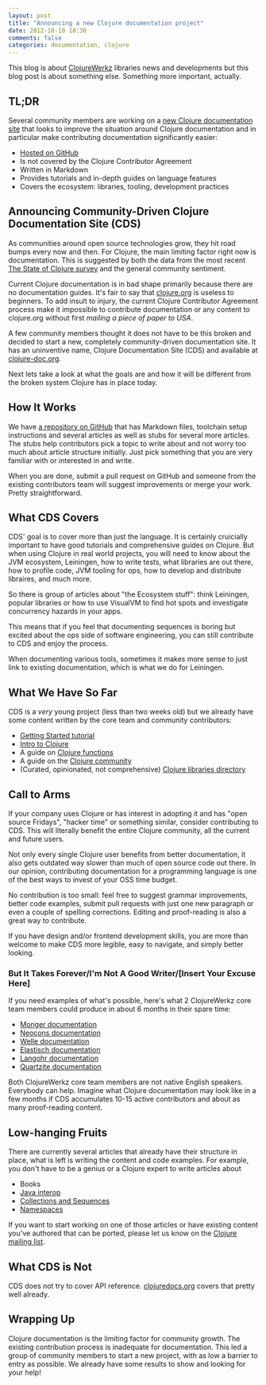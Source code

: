 ```yaml
---
layout: post
title: "Announcing a new Clojure documentation project"
date: 2012-10-10 18:30
comments: false
categories: documentation, clojure
---
```


This blog is about [ClojureWerkz](http://clojurewerkz.org) libraries news and developments but this blog post is about
something else. Something more important, actually.

## TL;DR

Several community members are working on a [new Clojure documentation site](http://clojure-doc.org) that looks to improve the situation around
Clojure documentation and in particular make contributing documentation significantly easier:

 * [Hosted on GitHub](http://github.com/clojuredocs/cds)
 * Is not covered by the Clojure Contributor Agreement
 * Written in Markdown
 * Provides tutorials and in-depth guides on language features
 * Covers the ecosystem: libraries, tooling, development practices


## Announcing Community-Driven Clojure Documentation Site (CDS)

As communities around open source technologies grow, they hit road bumps every now and then.
For Clojure, the main limiting factor right now is documentation. This is suggested by both the data
from the most recent [The State of Clojure survey](http://cemerick.com/2012/08/06/results-of-the-2012-state-of-clojure-survey/) 
and the general community sentiment.

Current Clojure documentation is in bad shape primarily because there are no documentation guides. It's fair to say that
[clojure.org](http://clojure.org) is useless to beginners. To add insult to injury, the current Clojure Contributor Agreement process make it
impossible to contribute documentation or any content to clojure.org without first *mailing a piece of paper to USA*.

A few community members thought it does not have to be this broken and decided to start a new, completely community-driven
documentation site. It has an uninventive name, Clojure Documentation Site (CDS) and available at [clojure-doc.org](http://clojure-doc.org).

Next lets take a look at what the goals are and how it will be different from the broken system Clojure has in place today.


## How It Works

We have [a repository on GitHub](http://github.com/clojuredocs/cds) that has Markdown files, toolchain setup instructions and several articles
as well as stubs for several more articles. The stubs help contributors pick a topic to write about and not worry too much about
article structure initially. Just pick something that you are very familiar with or interested in and write.

When you are done, submit a pull request on GitHub and someone from the existing contributors team will
suggest improvements or merge your work. Pretty straightforward.



## What CDS Covers

CDS' goal is to cover more than just the language. It is certainly cruicially important to have good tutorials and comprehensive
guides on Clojure. But when using Clojure in real world projects, you will need to know about the JVM ecosystem, Leiningen,
how to write tests, what libraries are out there, how to profile code, JVM tooling for ops, how to develop and distribute libraires,
and much more.

So there is group of articles about "the Ecosystem stuff": think Leiningen, popular libraries or how to use VisualVM to find
hot spots and investigate concurrency hazards in your apps.

This means that if you feel that documenting sequences is boring but excited about the ops side of software engineering, you
can still contribute to CDS and enjoy the process.

When documenting various tools, sometimes it makes more sense to just link to existing documentation, which is what we 
do for Leiningen.



## What We Have So Far

CDS is a *very* young project (less than two weeks old) but we already have some content written by the core team
and community contributors:

 * [Getting Started tutorial](http://clojure-doc.org/articles/tutorials/getting_started.html)
 * [Intro to Clojure](http://clojure-doc.org/articles/tutorials/introduction.html)
 * A guide on [Clojure functions](http://clojure-doc.org/articles/language/functions.html)
 * A guide on the [Clojure community](http://clojure-doc.org/articles/ecosystem/community.html)
 * (Curated, opinionated, not comprehensive) [Clojure libraries directory](http://clojure-doc.org/articles/ecosystem/libraries_directory.html)



## Call to Arms

If your company uses Clojure or has interest in adopting it and has "open source Fridays", "hacker time" or something
similar, consider contributing to CDS. This will literally benefit the entire Clojure community, all the current and future users.

Not only every single Clojure user benefits from better documentation, it also gets outdated way slower than much of open source
code out there. In our opinion, contributing documentation for a programming language is one of the best ways to invest of
your OSS time budget.

No contribution is too small: feel free to suggest grammar improvements, better code examples, submit pull requests with just
one new paragraph or even a couple of spelling corrections. Editing and proof-reading is also a great way to contribute.

If you have design and/or frontend development skills, you are more than welcome to make CDS more legible, easy to navigate,
and simply better looking.

### But It Takes Forever/I'm Not A Good Writer/[Insert Your Excuse Here]

If you need examples of what's possible, here's what 2 ClojureWerkz core team members
could produce in about 6 months in their spare time:

 * [Monger documentation](http://clojuremongodb.info)
 * [Neocons documentation](http://clojureneo4j.info)
 * [Welle documentation](http://clojureriak.info)
 * [Elastisch documentation](http://clojureelasticsearch.info)
 * [Langohr documentation](http://clojurerabbitmq.info)
 * [Quartzite documentation](http://clojurequartz.info)

Both ClojureWerkz core team members are not native English speakers. Everybody can help. Imagine what Clojure
documentation may look like in a few months if CDS accumulates 10-15 active contributors and about as many
proof-reading content.


## Low-hanging Fruits

There are currently several articles that already have their structure in place, what is left is writing the content and code
examples. For example, you don't have to be a genius or a Clojure expert to write articles about

 * Books
 * [Java interop](http://clojure-doc.org/articles/language/interop.html)
 * [Collections and Sequences](http://clojure-doc.org/articles/language/sequences.html)
 * [Namespaces](http://clojure-doc.org/articles/language/namespaces.html)

If you want to start working on one of those articles or have existing content you've authored that can be ported,
please let us know on the [Clojure mailing list](https://groups.google.com/group/clojure).



## What CDS is Not

CDS does not try to cover API reference. [clojuredocs.org](http://clojuredocs.org) covers that pretty well already.


## Wrapping Up

Clojure documentation is the limiting factor for community growth. The existing contribution process is inadequate
for documentation. This led a group of community members to start a new project, with as low a barrier to entry as
possible. We already have some results to show and looking for your help!

